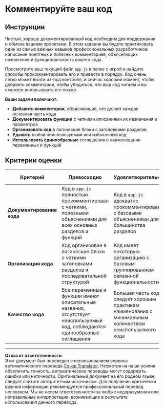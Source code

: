 <!--
CO_OP_TRANSLATOR_METADATA:
{
  "original_hash": "c162b3b3a1cafc1483c8015e9b266f0d",
  "translation_date": "2025-10-22T22:28:09+00:00",
  "source_file": "6-space-game/3-moving-elements-around/assignment.md",
  "language_code": "ru"
}
-->
# Комментируйте ваш код

## Инструкции

Чистый, хорошо документированный код необходим для поддержания и обмена вашими проектами. В этом задании вы будете практиковать один из самых важных навыков профессиональных разработчиков: написание понятных и полезных комментариев, объясняющих назначение и функциональность вашего кода.

Просмотрите ваш текущий файл `app.js` в папке с игрой и найдите способы прокомментировать его и привести в порядок. Код очень легко может выйти из-под контроля, и сейчас хороший момент, чтобы добавить комментарии, чтобы убедиться, что ваш код читаем и вы сможете использовать его позже.

**Ваши задачи включают:**
- **Добавить комментарии**, объясняющие, что делает каждая основная часть кода
- **Документировать функции** с четкими описаниями их назначения и параметров
- **Организовать код** в логические блоки с заголовками разделов
- **Удалить** любой неиспользуемый или избыточный код
- **Использовать единообразные** соглашения о наименовании переменных и функций

## Критерии оценки

| Критерий | Превосходно | Удовлетворительно | Требует улучшения |
| -------- | ----------- | ----------------- | ----------------- |
| **Документирование кода** | Код в `app.js` полностью прокомментирован с четкими, полезными объяснениями для всех основных разделов и функций | Код в `app.js` адекватно прокомментирован с базовыми объяснениями для большинства разделов | Код в `app.js` содержит минимальное количество комментариев и не имеет четких объяснений |
| **Организация кода** | Код организован в логические блоки с четкими заголовками разделов и последовательной структурой | Код имеет некоторую организацию с базовым группированием связанной функциональности | Код несколько неорганизован и труден для понимания |
| **Качество кода** | Все переменные и функции имеют описательные названия, отсутствует неиспользуемый код, соблюдаются единообразные соглашения | Большая часть кода следует хорошим практикам наименования с минимальным количеством неиспользуемого кода | Названия переменных неясны, присутствует неиспользуемый код, стиль непоследователен |

---

**Отказ от ответственности**:  
Этот документ был переведен с использованием сервиса автоматического перевода [Co-op Translator](https://github.com/Azure/co-op-translator). Несмотря на наши усилия обеспечить точность, автоматические переводы могут содержать ошибки или неточности. Оригинальный документ на его родном языке следует считать авторитетным источником. Для получения критически важной информации рекомендуется профессиональный перевод человеком. Мы не несем ответственности за любые недоразумения или неправильные интерпретации, возникающие в результате использования данного перевода.